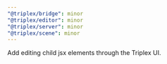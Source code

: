```yaml
---
"@triplex/bridge": minor
"@triplex/editor": minor
"@triplex/server": minor
"@triplex/scene": minor
---
```


Add editing child jsx elements through the Triplex UI.

